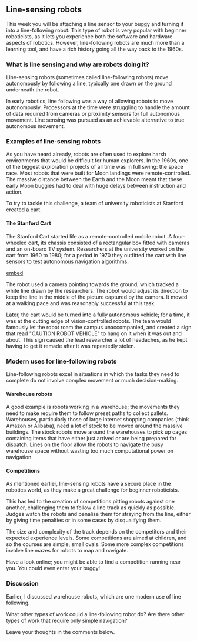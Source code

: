 ## Line-sensing robots

This week you will be attaching a line sensor to your buggy and turning it into a line-following robot. This type of robot is very popular with beginner roboticists, as it lets you experience both the software and hardware aspects of robotics. However, line-following robots are much more than a learning tool, and have a rich history going all the way back to the 1960s.

### What is line sensing and why are robots doing it?

Line-sensing robots (sometimes called line-following robots) move autonomously by following a line, typically one drawn on the ground underneath the robot.

In early robotics, line following was a way of allowing robots to move autonomously. Processors at the time were struggling to handle the amount of data required from cameras or proximity sensors for full autonomous movement. Line sensing was pursued as an achievable alternative to true autonomous movement.

### Examples of line-sensing robots

As you have heard already, robots are often used to explore harsh environments that would be difficult for human explorers. In the 1960s, one of the biggest exploration projects of all time was in full swing: the space race. Most robots that were built for Moon landings were remote-controlled. The massive distance between the Earth and the Moon meant that these early Moon buggies had to deal with huge delays between instruction and action.

To try to tackle this challenge, a team of university roboticists at Stanford created a cart.

#### The Stanford Cart

The Stanford Cart started life as a remote-controlled mobile robot. A four-wheeled cart, its chassis consisted of a rectangular box fitted with cameras and an on-board TV system. Researchers at the university worked on the cart from 1960 to 1980; for a period in 1970 they outfitted the cart with line sensors to test autonomous navigation algorithms.

[embed](https://youtu.be/8Mxk2L3lu9Q)

The robot used a camera pointing towards the ground, which tracked a white line drawn by the researchers. The robot would adjust its direction to keep the line in the middle of the picture captured by the camera. It moved at a walking pace and was reasonably successful at this task.

Later, the cart would be turned into a fully autonomous vehicle; for a time, it was at the cutting edge of vision-controlled robots. The team would famously let the robot roam the campus unaccompanied, and created a sign that read "CAUTION ROBOT VEHICLE" to hang on it when it was out and about. This sign caused the lead researcher a lot of headaches, as he kept having to get it remade after it was repeatedly stolen.

### Modern uses for line-following robots

Line-following robots excel in situations in which the tasks they need to complete do not involve complex movement or much decision-making.

#### Warehouse robots

A good example is robots working in a warehouse; the movements they need to make require them to follow preset paths to collect pallets. Warehouses, particularly those of large internet shopping companies (think Amazon or Alibaba), need a lot of stock to be moved around the massive buildings. The stock robots move around the warehouses to pick up cages containing items that have either just arrived or are being prepared for dispatch. Lines on the floor allow the robots to navigate the busy warehouse space without wasting too much computational power on navigation.

#### Competitions

As mentioned earlier, line-sensing robots have a secure place in the robotics world, as they make a great challenge for beginner roboticists.

This has led to the creation of competitions pitting robots against one another, challenging them to follow a line track as quickly as possible. Judges watch the robots and penalise them for straying from the line, either by giving time penalties or in some cases by disqualifying them.

The size and complexity of the track depends on the competitors and their expected experience levels. Some competitions are aimed at children, and so the courses are simple, small ovals. Some more complex competitions involve line mazes for robots to map and navigate.

Have a look online; you might be able to find a competition running near you. You could even enter your buggy!

### Discussion

Earlier, I discussed warehouse robots, which are one modern use of line following.

What other types of work could a line-following robot do? Are there other types of work that require only simple navigation?

Leave your thoughts in the comments below.
